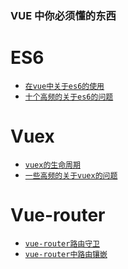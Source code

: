 ### VUE 中你必须懂的东西
# ES6
-  [`在vue中关于es6的使用`](/VUE/ES6/vue-es6)
-  [`十个高频的关于es6的问题`](/VUE/ES6/es6-interview)
# Vuex
-  [`vuex的生命周期`](/VUE/vuex/vuex)
-  [`一些高频的关于vuex的问题`](/VUE/vuex/vuex-interview)
# Vue-router
-  [`vue-router路由守卫`](/VUE/vue-router/vue-router)
-  [`vue-router中路由镶嵌`](/VUE/vue-router/vue-children)
<!-- # Vue组件之间通讯
-  [`Vue组件之间的八种通讯`](/VUE/vue-emit/) -->